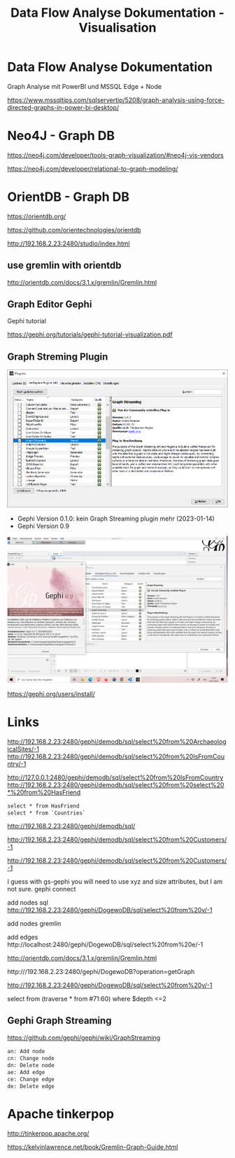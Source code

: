 ﻿---
layout: post
title:  Data Flow Analyse Dokumentation - Visualisation 
categories: [visualisation]
marp: true
tags: [gephi, data, graph,layout]
---

# Data Flow Analyse Dokumentation

Graph Analyse mit PowerBI und MSSQL Edge + Node

<https://www.mssqltips.com/sqlservertip/5208/graph-analysis-using-force-directed-graphs-in-power-bi-desktop/>

# Neo4J - Graph DB 

<https://neo4j.com/developer/tools-graph-visualization/#neo4j-vis-vendors>

<https://neo4j.com/developer/relational-to-graph-modeling/>

# OrientDB - Graph DB

<https://orientdb.org/> 

<https://github.com/orientechnologies/orientdb> 

<http://192.168.2.23:2480/studio/index.html> 

## use gremlin with orientdb

<http://orientdb.com/docs/3.1.x/gremlin/Gremlin.html>

## Graph Editor Gephi

Gephi tutorial

<https://gephi.org/tutorials/gephi-tutorial-visualization.pdf> 

## Graph Streming Plugin

![Graph Streming Plugin File](../pic/graph%20streming%20plugin%20file.png)

- Gephi Version 0.1.0:  kein Graph Streaming plugin mehr (2023-01-14)
- Gephi Version 0.9

![](../pic/20230114123118_gephi.png)  

<https://gephi.org/users/install/>

# Links

<http://192.168.2.23:2480/gephi/demodb/sql/select%20from%20ArchaeologicalSites/-1>
<http://192.168.2.23:2480/gephi/demodb/sql/select%20from%20IsFromCountry/-1>

<http://127.0.0.1:2480/gephi/demodb/sql/select%20from%20IsFromCountry>
<http://192.168.2.23:2480/gephi/demodb/sql/select%20from%20select%20*%20from%20HasFriend>

    select * from HasFriend 
    select * from `Countries` 
<http://192.168.2.23:2480/gephi/demodb/sql/>

<http://192.168.2.23:2480/gephi/demodb/sql/select%20from%20Customers/-1>

<http://192.168.2.23:2480/gephi/demodb/sql/select%20from%20Customers/-1>

I guess with gs-gephi you will need to use xyz and size attributes, but I am not sure.
gephi connect

add nodes sql 
<http://192.168.2.23:2480/gephi/DogewoDB/sql/select%20from%20v/-1>

add nodes gremlin 

add edges 
http://localhost:2480/gephi/DogewoDB/sql/select%20from%20e/-1

http://orientdb.com/docs/3.1.x/gremlin/Gremlin.html

http:///192.168.2.23:2480/gephi/DogewoDB?operation=getGraph

http://192.168.2.23:2480/gephi/DogewoDB/sql/select%20from%20v/-1

select from (traverse * from #71:60) where $depth <=2

## Gephi Graph Streaming 

https://github.com/gephi/gephi/wiki/GraphStreaming


    an: Add node
    cn: Change node
    dn: Delete node
    ae: Add edge
    ce: Change edge
    de: Delete edge

# Apache tinkerpop 

<http://tinkerpop.apache.org/>

<https://kelvinlawrence.net/book/Gremlin-Graph-Guide.html>


